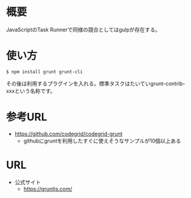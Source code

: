 # 概要
JavaScriptのTask Runnerで同様の競合としてはgulpが存在する。

# 使い方
```
$ npm install grunt grunt-cli
```

その後は利用するプラグインを入れる。標準タスクはたいていgrunt-contrib-xxxという名称です。

# 参考URL
- https://github.com/codegrid/codegrid-grunt
  - githubにgruntを利用したすぐに使えそうなサンプルが10個以上ある

# URL
- 公式サイト
  - https://gruntjs.com/
